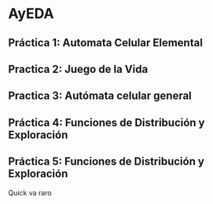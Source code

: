 # AyEDA

## Práctica 1: Automata Celular Elemental

## Practica 2: Juego de la Vida

## Practica 3: Autómata celular general

## Práctica 4: Funciones de Distribución y Exploración

## Práctica 5: Funciones de Distribución y Exploración

Quick va raro
